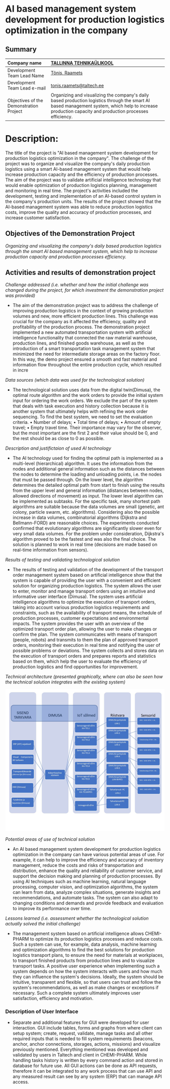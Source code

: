 # AI based management system development for production logistics optimization in the company
## Summary

| Company name                            | [TALLINNA TEHNIKAÜLIKOOL](https://taltech.ee/)                                                                                                                                                          |
|:----------------------------------------|:--------------------------------------------------------------------------------------------------------------------------------------------------------------------------------------------------------|
| Development Team Lead Name              | [Tõnis, Raamets](https://taltech.ee/kontaktid/tonis-raamets)                                                                                                                                            |
| Development Team Lead e-mail            | tonis.raamets@taltech.ee                                                                                                                                                                                |
| Objectives of the Demonstration Project | Organizing and visualizing the company's daily based production logistics through the smart AI based management system, which help to increase production capacity and production processes efficiency. |

# Description:

The title of the project is "AI based management system development for production 
logistics optimization in the company". The challenge of the project was to organize 
and visualize the company's daily production logistics using a smart AI-based 
management system that would help increase production capacity and the efficiency 
of production processes. The aim of the project was to validate artificial intelligence 
technology that would enable optimization of production logistics planning, 
management and monitoring in real time. The project's activities included the 
development, testing and implementation of an AI-based control system in the 
company's production units. The results of the project showed that the AI-based 
management system was able to reduce production logistics costs, improve the quality 
and accuracy of production processes, and increase customer satisfaction.

## Objectives of the Demonstration Project

*Organizing and visualizing the company's daily based production logistics through the smart AI 
based management system, which help to increase production capacity and production 
processes efficiency.*

## Activities and results of demonstration project

*Challenge addressed (i.e. whether and how the initial challenge was changed during the project, for which investment the demonstration project was
provided)*

- The aim of the demonstration project was to address the challenge of improving 
production logistics in the context of growing production volumes and new, more 
efficient production lines. This challenge was crucial for the company as it affected the 
efficiency, quality and profitability of the production process. The demonstration project 
implemented a new automated transportation system with artificial intelligence 
functionality that connected the raw material warehouse, production lines, and finished 
goods warehouse, as well as the introduction of a smart transportation task 
management system that minimized the need for intermediate storage areas on the 
factory floor. In this way, the demo project ensured a smooth and fast material and 
information flow throughout the entire production cycle, which resulted in incre

*Data sources (which data was used for the technological solution)*

- The technological solution uses data from the digital twin(Dimusa), the optimal route 
algorithm and the work orders to provide the initial system input for ordering the work 
orders. We exclude the part of the system that deals with task execution and history 
collection because it is another system that ultimately helps with refining the work 
order sequencing. 
To find the best system, we need to set the evaluation criteria. 
• Number of delays; 
• Total time of delays; 
• Amount of empty travel; 
• Empty travel time. 
Their importance may vary for the observer, but the most important are the first 2 and 
their value should be 0, and the rest should be as close to 0 as possible.

*Description and justifictaion of used AI technology*

- The AI technology used for finding the optimal path is implemented as a multi-level 
(hierarchical) algorithm. It uses the information from the nodes and additional general 
information such as the distances between the nodes to determine the loading and 
unloading points, i.e. the nodes that must be passed through. On the lower level, the 
algorithm determines the detailed optimal path from start to finish using the results 
from the upper level and general information (distances between nodes, allowed 
directions of movement) as input. The lower level algorithm can be implemented as 
subtasks. For the specific task, many shortest path algorithms are suitable because the 
data volumes are small (genetic, ant colony, particle swarm, etc. algorithms). 
Considering also the possible increase in data volumes, combinatorial algorithms 
(Dijkstra and Bellmann-FORD) are reasonable choices. The experiments conducted 
confirmed that evolutionary algorithms are significantly slower even for very small data 
volumes. For the problem under consideration, Dijkstra's algorithm proved to be the 
fastest and was also the final choice. The solution is planned to work in real time 
(decisions are made based on real-time information from sensors). 

*Results of testing and validating technological solution*

- The results of testing and validation of the development of the transport order 
management system based on artificial intelligence show that the system is capable of 
providing the user with a convenient and efficient solution for organizing production 
logistics. The system allows the user to enter, monitor and manage transport orders 
using an intuitive and informative user interface (Dimusa). The system uses artificial 
intelligence algorithms to optimize the execution of transport orders, taking into 
account various production logistics requirements and constraints, such as the 
availability of transport means, the schedule of production processes, customer 
expectations and environmental impacts. The system provides the user with an 
overview of the optimized transport order plan, allowing the user to make changes or 
confirm the plan. The system communicates with means of transport (people, robots) 
and transmits to them the plan of approved transport orders, monitoring their 
execution in real time and notifying the user of possible problems or deviations. The 
system collects and stores data on the execution of transport orders and prepares 
reports and statistics based on them, which help the user to evaluate the efficiency of 
production logistics and find opportunities for improvement. 

*Technical architecture (presented graphically, where can also be seen how the technical solution integrates with the existing system)*

![Alt text](pic/tehnical_architecture.png?raw=true "Title")


*Potential areas of use of technical solution*

- An AI based management system development for production logistics optimization in 
the company can have various potential areas of use. For example, it can help to 
improve the efficiency and accuracy of inventory management, reduce the costs and 
risks of transportation and distribution, enhance the quality and reliability of customer 
service, and support the decision making and planning of production processes. By using 
AI techniques such as machine learning, natural language processing, computer vision, 
and optimization algorithms, the system can learn from data, analyze complex 
situations, generate insights and recommendations, and automate tasks. The system 
can also adapt to changing conditions and demands and provide feedback and 
evaluation to improve its performance over time.

*Lessons learned (i.e. assessment whether the technological solution actually solved the initial challenge)*

- The management system based on artificial intelligence allows CHEMI-PHARM to 
optimize its production logistics processes and reduce costs. Such a system can use, for 
example, data analysis, machine learning and optimization algorithms to find the best 
solutions for production logistics transport plans, to ensure the need for materials at 
workplaces, to transport finished products from production lines and to visualize 
transport tasks. 
A positive user experience when implementing such a system depends on how the 
system interacts with users and how much they can influence the system's decisions. 
Ideally, the system should be intuitive, transparent and flexible, so that users can trust 
and follow the system's recommendations, as well as make changes or exceptions if 
necessary. Such a complete system ultimately improves user satisfaction, efficiency and 
motivation. 

### Description of User Interface



- Separate and additional features for GUI were developed for user interaction. GUI 
include tables, forms and graphs from where client can setup system; create, request, 
validate, manage tasks and all other required inputs that is needed to fill system 
requirements (beacons, anchor, anchor connections, storages, actions, missions) and 
visualize previously mentioned. Everything mentioned was developed and validated by 
users in Taltech and client in CHEMI-PHARM. While handling tasks history is written by 
every command action and stored in database for future use. All GUI actions can be 
done as API requests, therefore it can be integrated to any work process that can use 
API and any measured result can see by any system (ERP) that can manage API access.


